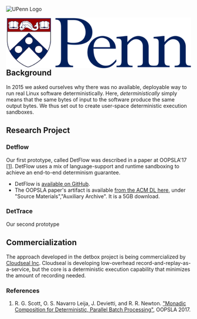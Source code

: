 
![UPenn Logo]("images/upenn_logo.png")

<img align="right" src="images/upenn_logo.png">


## Background

In 2015 we asked ourselves why there was no available, deployable way
to run real Linux software deterministically.  Here,
*deterministically* simply means that the same bytes of input to the
software produce the same output bytes. We thus set out to create
user-space deterministic execution sandboxes.

## Research Project

### Detflow

Our first prototype, called DetFlow was described in a paper at
OOPSLA'17 [[1]](#oopsla).  DetFlow uses a mix of language-support and
runtime sandboxing to achieve an end-to-end determinism guarantee.

 * DetFlow is [available on GitHub](https://github.com/iu-parfunc/detflow/).
 * The OOPSLA paper's artifact is available [from the ACM DL here](https://dl.acm.org/citation.cfm?doid=3152284.3133897), under "Source Materials","Auxiliary Archive". It is a 5GB download.

### DetTrace

Our second prototype


## Commercialization

The approach developed in the detbox project is being commercialized
by [Cloudseal Inc](https://cloudseal.io).  Cloudseal is developing
low-overhead record-and-replay-as-a-service, but the core is a
deterministic execution capability that minimizes the amount of
recording needed.

### References

<a name="oopsla"></a>
 1. R. G. Scott, O. S. Navarro Leija, J. Devietti, and R. R. Newton. ["Monadic Composition for Deterministic, Parallel Batch Processing"](https://2017.splashcon.org/event/splash-2017-oopsla-detflow-a-monad-for-deterministic-parallel-shell-scripting), OOPSLA 2017.


<a name="chapter-1"></a>
